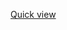 [Quick view](https://drive.google.com/file/d/1YFaN9XgD9kFF7gJL888Jy6fq-E7n2jeY/view?usp=drive_link)
